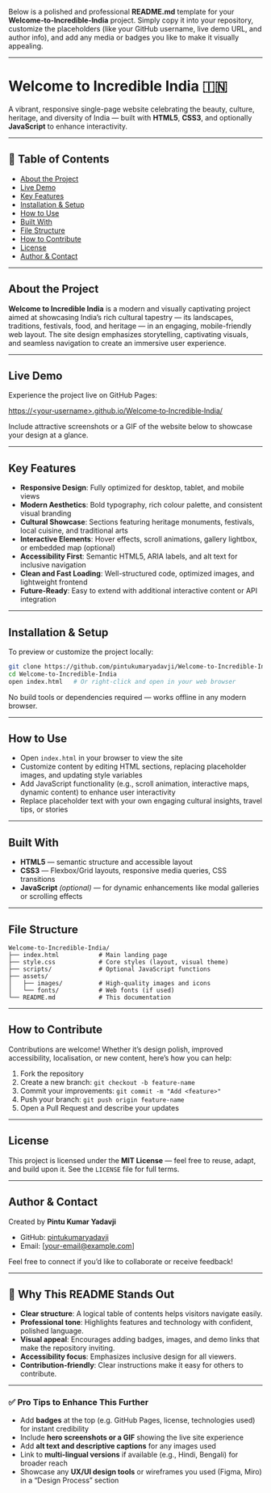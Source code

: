 Below is a polished and professional **README.md** template for your **Welcome‑to‑Incredible‑India** project. Simply copy it into your repository, customize the placeholders (like your GitHub username, live demo URL, and author info), and add any media or badges you like to make it visually appealing.

---

# Welcome to Incredible India 🇮🇳

A vibrant, responsive single-page website celebrating the beauty, culture, heritage, and diversity of India — built with **HTML5**, **CSS3**, and optionally **JavaScript** to enhance interactivity.

---

## 🧭 Table of Contents

* [About the Project](#about-the-project)
* [Live Demo](#live-demo)
* [Key Features](#key-features)
* [Installation & Setup](#installation--setup)
* [How to Use](#how-to-use)
* [Built With](#built-with)
* [File Structure](#file-structure)
* [How to Contribute](#how-to-contribute)
* [License](#license)
* [Author & Contact](#author--contact)

---

## About the Project

**Welcome to Incredible India** is a modern and visually captivating project aimed at showcasing India’s rich cultural tapestry — its landscapes, traditions, festivals, food, and heritage — in an engaging, mobile-friendly web layout. The site design emphasizes storytelling, captivating visuals, and seamless navigation to create an immersive user experience.

---

## Live Demo

Experience the project live on GitHub Pages:

[https://\<your‑username>.github.io/Welcome‑to‑Incredible‑India/](https://<your‑username>.github.io/Welcome‑to‑Incredible‑India/)

Include attractive screenshots or a GIF of the website below to showcase your design at a glance.

---

## Key Features

* **Responsive Design**: Fully optimized for desktop, tablet, and mobile views
* **Modern Aesthetics**: Bold typography, rich colour palette, and consistent visual branding
* **Cultural Showcase**: Sections featuring heritage monuments, festivals, local cuisine, and traditional arts
* **Interactive Elements**: Hover effects, scroll animations, gallery lightbox, or embedded map (optional)
* **Accessibility First**: Semantic HTML5, ARIA labels, and alt text for inclusive navigation
* **Clean and Fast Loading**: Well-structured code, optimized images, and lightweight frontend
* **Future‑Ready**: Easy to extend with additional interactive content or API integration

---

## Installation & Setup

To preview or customize the project locally:

```bash
git clone https://github.com/pintukumaryadavji/Welcome-to-Incredible-India.git
cd Welcome-to-Incredible-India
open index.html   # Or right-click and open in your web browser
```

No build tools or dependencies required — works offline in any modern browser.

---

## How to Use

* Open `index.html` in your browser to view the site
* Customize content by editing HTML sections, replacing placeholder images, and updating style variables
* Add JavaScript functionality (e.g., scroll animation, interactive maps, dynamic content) to enhance user interactivity
* Replace placeholder text with your own engaging cultural insights, travel tips, or stories

---

## Built With

* **HTML5** — semantic structure and accessible layout
* **CSS3** — Flexbox/Grid layouts, responsive media queries, CSS transitions
* **JavaScript** *(optional)* — for dynamic enhancements like modal galleries or scrolling effects

---

## File Structure

```
Welcome-to-Incredible-India/
├── index.html           # Main landing page
├── style.css            # Core styles (layout, visual theme)
├── scripts/             # Optional JavaScript functions
├── assets/
│   ├── images/          # High‑quality images and icons
│   └── fonts/           # Web fonts (if used)
└── README.md            # This documentation
```

---

## How to Contribute

Contributions are welcome! Whether it’s design polish, improved accessibility, localisation, or new content, here’s how you can help:

1. Fork the repository
2. Create a new branch: `git checkout -b feature-name`
3. Commit your improvements: `git commit -m "Add <feature>"`
4. Push your branch: `git push origin feature-name`
5. Open a Pull Request and describe your updates

---

## License

This project is licensed under the **MIT License** — feel free to reuse, adapt, and build upon it. See the `LICENSE` file for full terms.

---

## Author & Contact

Created by **Pintu Kumar Yadavji**

* GitHub: [pintukumaryadavji](https://github.com/pintukumaryadavji)
* Email: \[[your-email@example.com](mailto:your-email@example.com)]

Feel free to connect if you’d like to collaborate or receive feedback!

---

## 🧠 Why This README Stands Out

* **Clear structure**: A logical table of contents helps visitors navigate easily.
* **Professional tone**: Highlights features and technology with confident, polished language.
* **Visual appeal**: Encourages adding badges, images, and demo links that make the repository inviting.
* **Accessibility focus**: Emphasizes inclusive design for all viewers.
* **Contribution-friendly**: Clear instructions make it easy for others to contribute.

---

### ✅ Pro Tips to Enhance This Further

* Add **badges** at the top (e.g. GitHub Pages, license, technologies used) for instant credibility
* Include **hero screenshots or a GIF** showing the live site experience
* Add **alt text and descriptive captions** for any images used
* Link to **multi-lingual versions** if available (e.g., Hindi, Bengali) for broader reach
* Showcase any **UX/UI design tools** or wireframes you used (Figma, Miro) in a “Design Process” section

